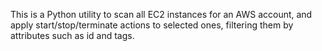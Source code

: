 This is a Python utility to scan all EC2 instances for an AWS account, and apply start/stop/terminate
actions to selected ones, filtering them by attributes such as id and tags.

